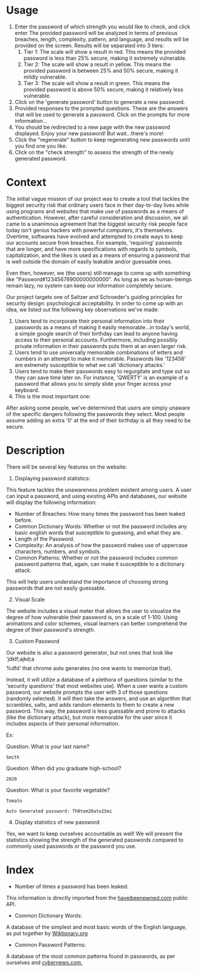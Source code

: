 # Usage

1. Enter the password of which strength you would like to check, and click enter
 The provided password will be analyzed in terms of previous breaches, length, complexity, pattern, and language, and results will be provided on the screen.
 Results will be separated into 3 tiers:
      1. Tier 1: The scale will show a result in red. This means the provided password is less than 25% secure, making it extremely vulnerable.
      2. Tier 2: The scale will show a result in yellow. This means the provided password is between 25% and 50% secure, making it mildly vulnerable.
      3. Tier 3: The scale will show a result in green. This means the provided password is above 50% secure, making it relatively less vulnerable.
2. Click on the 'generate password' button to generate a new password.
3. Provided responses to the prompted questions. These are the answers that will be used to generate a password. Click on the prompts for more information...
4. You should be redirected to a new page with the new password displayed. Enjoy your new password! But wait...there's more!
5. Click the "regenerate" button to keep regenerating new passwords until you find one you like.
6. Click on the "check strength" to assess the strength of the newly generated password.

# Context 

The initial vague mission of our project was to create a tool that tackles the biggest security risk that ordinary users face in their day-to-day lives while using programs and websites that make use of passwords as a means of authentication. However, after careful consideration and discussion, we all came to a unanimous agreement that the biggest security risk people face today isn't genius hackers with powerful computers, it's themselves. Overtime, softwares have evolved and attempted to create ways to keep our accounts secure from breaches. For example, 'requiring' passwords that are longer, and have more specifications with regards to symbols, capitalization, and the likes is used as a means of ensuring a password that is well outside the domain of easily leakable and/or guessable ones.

Even then, however, we (the users) still manage to come up with something like "Password#12345678900000000000". As long as we as human-beings remain lazy, no system can keep our information completely secure.

Our project targets one of Saltzer and Schroeder's guiding principles for security design: psychological acceptability. In order to come up with an idea, we listed out the following key observations we've made:

1. Users tend to incorporate their personal information into their passwords as a means of making it easily memorable…in today's world, a simple google search of their birthday can lead to anyone having access to their personal accounts. Furthermore, including possibly private information in their passwords puts them at an even larger risk.
2. Users tend to use universally memorable combinations of letters and numbers in an attempt to make it memorable. Passwords like '123456' are extremely susceptible to what we call 'dictionary attacks.'
3. Users tend to make their passwords easy to regurgitate and type out so they can save time later on. For instance, 'QWERTY' is an example of a password that allows you to simply slide your finger across your keyboard.
4. This is the most important one:

After asking some people, we've determined that users are simply unaware of the specific dangers following the passwords they select. Most people assume adding an extra '0' at the end of their birthday is all they need to be secure.

# Description

There will be several key features on the website:

1. Displaying password statistics:

This feature tackles the unawareness problem existent among users. A user can input a password, and using existing APIs and databases, our website will display the following information:

- Number of Breaches: How many times the password has been leaked before.
- Common Dictionary Words: Whether or not the password includes any basic english words that susceptible to guessing, and what they are.
- Length of the Password.
- Complexity: An analysis of how the password makes use of uppercase characters, numbers, and symbols.
- Common Patterns: Whether or not the password includes common password patterns that, again, can make it susceptible to a dictionary attack.

This will help users understand the importance of choosing strong passwords that are not easily guessable.

2. Visual Scale

The website includes a visual meter that allows the user to visualize the degree of how vulnerable their password is, on a scale of 1-100. Using animations and color schemes, visual learners can better comprehend the degree of their password's strength.

3. Custom Password

Our website is also a password generator, but not ones that look like 'jdklf;ajkd;a$$$$%dfd' that chrome auto generates (no one wants to memorize that).

Instead, it will utilize a database of a plethora of questions (similar to the 'security questions' that most websites use). When a user wants a custom password, our website prompts the user with 3 of those questions (randomly selected). It will then take the answers, and use an algorithm that scrambles, salts, and adds random elements to them to create a new password. This way, the password is less guessable and prone to attacks (like the dictionary attack), but more memorable for the user since it includes aspects of their personal information.

Ex:

Question: What is your last name?

    Smith

Question: When did you graduate high-school?

    2020

Question: What is your favorite vegetable?

    Tomato

    Auto Generated password: Th0tom20ato2Smi

4. Display statistics of new password

Yes, we want to keep ourselves accountable as well! We will present the statistics showing the strength of the generated passwords compared to commonly used passwords or the password you use.

# Index

- Number of times a password has been leaked:

This information is directly imported from the [haveibeenpwned.com](https://haveibeenpwned.com/Passwords) public API.

- Common Dictionary Words:

A database of the simplest and most basic words of the English language, as put together by [Wiktionary.org](https://en.wiktionary.org/wiki/Appendix:1000_basic_English_words#:~:text=a%2C%20about%2C%20above%2C%20across,%2C%20aunt%2C%20autumn%2C%20away.)

- Common Password Patterns:

A database of the most common patterns found in passwords, as per ourselves and [cybernews.com.](https://cybernews.com/best-password-managers/most-common-passwords/)
